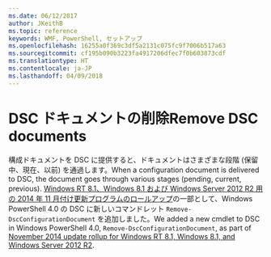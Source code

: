 ```yaml
---
ms.date: 06/12/2017
author: JKeithB
ms.topic: reference
keywords: WMF, PowerShell, セットアップ
ms.openlocfilehash: 16255a0f369c3df5a2131c075fc9f7006b517a63
ms.sourcegitcommit: cf195b090b3223fa4917206dfec7f0b603873cdf
ms.translationtype: HT
ms.contentlocale: ja-JP
ms.lasthandoff: 04/09/2018
---
```

# <a name="remove-dsc-documents"></a><span data-ttu-id="d1671-102">DSC ドキュメントの削除</span><span class="sxs-lookup"><span data-stu-id="d1671-102">Remove DSC documents</span></span>

<span data-ttu-id="d1671-103">構成ドキュメントを DSC に提供すると、ドキュメントはさまざまな段階 (保留中、現在、以前) を通過します。</span><span class="sxs-lookup"><span data-stu-id="d1671-103">When a configuration document is delivered to DSC, the document goes through various stages (pending, current, previous).</span></span> <span data-ttu-id="d1671-104">[Windows RT 8.1、Windows 8.1 および Windows Server 2012 R2 用の 2014 年 11 月付け更新プログラムのロールアップ](https://support.microsoft.com/kb/3000850)の一部として、Windows PowerShell 4.0 の DSC に新しいコマンドレット `Remove-DscConfigurationDocument` を追加しました。</span><span class="sxs-lookup"><span data-stu-id="d1671-104">We added a new cmdlet to DSC in Windows PowerShell 4.0, `Remove-DscConfigurationDocument`, as part of [November 2014 update rollup for Windows RT 8.1, Windows 8.1, and Windows Server 2012 R2](https://support.microsoft.com/kb/3000850).</span></span>